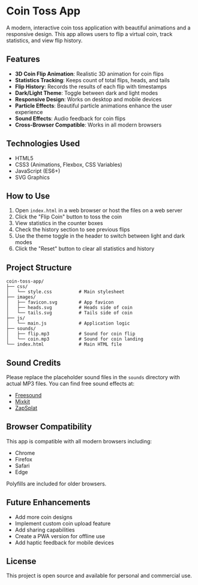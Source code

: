 # Coin Toss App

A modern, interactive coin toss application with beautiful animations and a responsive design. This app allows users to flip a virtual coin, track statistics, and view flip history.

## Features

- **3D Coin Flip Animation**: Realistic 3D animation for coin flips
- **Statistics Tracking**: Keeps count of total flips, heads, and tails
- **Flip History**: Records the results of each flip with timestamps
- **Dark/Light Theme**: Toggle between dark and light modes
- **Responsive Design**: Works on desktop and mobile devices
- **Particle Effects**: Beautiful particle animations enhance the user experience
- **Sound Effects**: Audio feedback for coin flips
- **Cross-Browser Compatible**: Works in all modern browsers

## Technologies Used

- HTML5
- CSS3 (Animations, Flexbox, CSS Variables)
- JavaScript (ES6+)
- SVG Graphics

## How to Use

1. Open `index.html` in a web browser or host the files on a web server
2. Click the "Flip Coin" button to toss the coin
3. View statistics in the counter boxes
4. Check the history section to see previous flips
5. Use the theme toggle in the header to switch between light and dark modes
6. Click the "Reset" button to clear all statistics and history

## Project Structure

```
coin-toss-app/
├── css/
│   └── style.css          # Main stylesheet
├── images/
│   ├── favicon.svg        # App favicon
│   ├── heads.svg          # Heads side of coin
│   └── tails.svg          # Tails side of coin
├── js/
│   └── main.js            # Application logic
├── sounds/
│   ├── flip.mp3           # Sound for coin flip
│   └── coin.mp3           # Sound for coin landing
└── index.html             # Main HTML file
```

## Sound Credits

Please replace the placeholder sound files in the `sounds` directory with actual MP3 files. You can find free sound effects at:

- [Freesound](https://freesound.org/)
- [Mixkit](https://mixkit.co/free-sound-effects/)
- [ZapSplat](https://www.zapsplat.com/)

## Browser Compatibility

This app is compatible with all modern browsers including:
- Chrome
- Firefox
- Safari
- Edge

Polyfills are included for older browsers.

## Future Enhancements

- Add more coin designs
- Implement custom coin upload feature
- Add sharing capabilities
- Create a PWA version for offline use
- Add haptic feedback for mobile devices

## License

This project is open source and available for personal and commercial use.